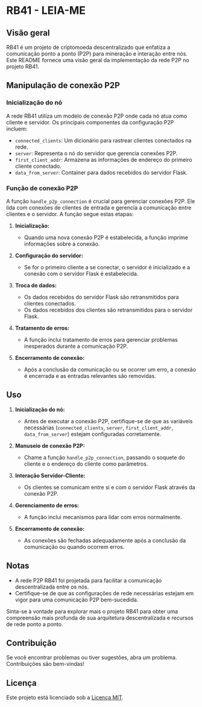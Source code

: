 # RB41 - LEIA-ME

## Visão geral

RB41 é um projeto de criptomoeda descentralizado que enfatiza a comunicação ponto a ponto (P2P) para mineração e interação entre nós. Este README fornece uma visão geral da implementação da rede P2P no projeto RB41.

## Manipulação de conexão P2P

### Inicialização do nó

A rede RB41 utiliza um modelo de conexão P2P onde cada nó atua como cliente e servidor. Os principais componentes da configuração P2P incluem:

- `connected_clients`: Um dicionário para rastrear clientes conectados na rede.
- `server`: Representa o nó do servidor que gerencia conexões P2P.
- `first_client_addr`: Armazena as informações de endereço do primeiro cliente conectado.
- `data_from_server`: Container para dados recebidos do servidor Flask.

### Função de conexão P2P

A função `handle_p2p_connection` é crucial para gerenciar conexões P2P. Ele lida com conexões de clientes de entrada e gerencia a comunicação entre clientes e o servidor. A função segue estas etapas:

1. **Inicialização:**
    - Quando uma nova conexão P2P é estabelecida, a função imprime informações sobre a conexão.

2. **Configuração do servidor:**
    - Se for o primeiro cliente a se conectar, o servidor é inicializado e a conexão com o servidor Flask é estabelecida.

3. **Troca de dados:**
    - Os dados recebidos do servidor Flask são retransmitidos para clientes conectados.
    - Os dados recebidos dos clientes são retransmitidos para o servidor Flask.

4. **Tratamento de erros:**
    - A função inclui tratamento de erros para gerenciar problemas inesperados durante a comunicação P2P.

5. **Encerramento de conexão:**
    - Após a conclusão da comunicação ou se ocorrer um erro, a conexão é encerrada e as entradas relevantes são removidas.

## Uso

1. **Inicialização do nó:**
    - Antes de executar a conexão P2P, certifique-se de que as variáveis necessárias (`connected_clients`, `server`, `first_client_addr`, `data_from_server`) estejam configuradas corretamente.

2. **Manuseio de conexão P2P:**
    - Chame a função `handle_p2p_connection`, passando o soquete do cliente e o endereço do cliente como parâmetros.

3. **Interação Servidor-Cliente:**
    - Os clientes se comunicam entre si e com o servidor Flask através da conexão P2P.

4. **Gerenciamento de erros:**
    - A função inclui mecanismos para lidar com erros normalmente.

5. **Encerramento de conexão:**
    - As conexões são fechadas adequadamente após a conclusão da comunicação ou quando ocorrem erros.

## Notas

- A rede P2P RB41 foi projetada para facilitar a comunicação descentralizada entre os nós.
- Certifique-se de que as configurações de rede necessárias estejam em vigor para uma comunicação P2P bem-sucedida.

Sinta-se à vontade para explorar mais o projeto RB41 para obter uma compreensão mais profunda de sua arquitetura descentralizada e recursos de rede ponto a ponto.

## Contribuição

Se você encontrar problemas ou tiver sugestões, abra um problema. Contribuições são bem-vindas!

## Licença

Este projeto está licenciado sob a [Licença MIT](LICENSE).